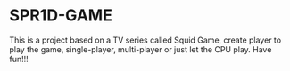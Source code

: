 # SPR1D-GAME
This is a project based on a TV series called Squid Game, create player to play the game, single-player, multi-player or just let the CPU play. 
Have fun!!!

